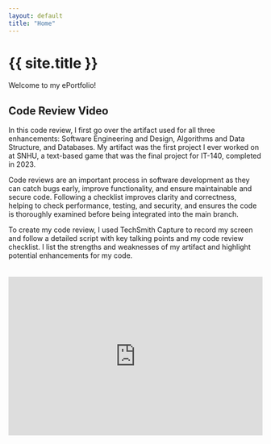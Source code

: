 ```yaml
---
layout: default
title: "Home"
---
```


# {{ site.title }}

Welcome to my ePortfolio!  

## Code Review Video

<div style="display: flex; flex-wrap: wrap; gap: 20px; align-items: flex-start;">

<div style="flex: 1; min-width: 300px;">
In this code review, I first go over the artifact used for all three enhancements: Software Engineering and Design, Algorithms and Data Structure, and Databases. My artifact was the first project I ever worked on at SNHU, a text-based game that was the final project for IT-140, completed in 2023.

Code reviews are an important process in software development as they can catch bugs early, improve functionality, and ensure maintainable and secure code. Following a checklist improves clarity and correctness, helping to check performance, testing, and security, and ensures the code is thoroughly examined before being integrated into the main branch.

To create my code review, I used TechSmith Capture to record my screen and follow a detailed script with key talking points and my code review checklist. I list the strengths and weaknesses of my artifact and highlight potential enhancements for my code.
</div>

<div style="flex: 1; min-width: 300px;">
<iframe width="100%" height="315" 
        src="https://www.youtube.com/embed/t0SVgCdGR3Q"
        title="YouTube video player" 
        frameborder="0" 
        allowfullscreen>
</iframe>
</div>

</div>
